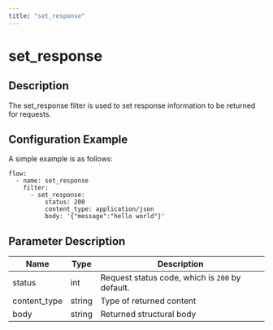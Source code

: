 ```yaml
---
title: "set_response"
---
```


# set_response

## Description

The set_response filter is used to set response information to be returned for requests.

## Configuration Example

A simple example is as follows:

```
flow:
  - name: set_response
    filter:
      - set_response:
          status: 200
          content_type: application/json
          body: '{"message":"hello world"}'
```

## Parameter Description

| Name         | Type   | Description                                     |
| ------------ | ------ | ----------------------------------------------- |
| status       | int    | Request status code, which is `200` by default. |
| content_type | string | Type of returned content                        |
| body         | string | Returned structural body                        |
